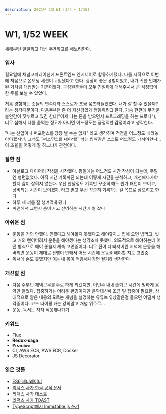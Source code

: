 ```yaml
---
description: 2021년 1월 W1 (1/4 ~ 1/10)
---
```


# W1, 1/52 WEEK

새해부턴 일일회고 대신 주간회고를 해보려한다.

### 입사

월요일에 채널코퍼레이션에 프론트엔드 엔지니어로 합류하게됐다. 나를 시작으로 이번에 처음으로 온보딩 세션이 도입됐다고 한다. 굉장히 좋은 경험이었고, 내가 귀한 인재가 된 거처럼 대접받는 기분이었다. 구성원분들이 모두 친절하게 대해주셔서 큰 걱정없이 한 주를 보낼 수 있었다.

처음 경험하는 것들의 연속이라 스스로가 조금 움츠러들었었다. 내가 잘 할 수 있을까? 라는 생각때문이다. 다음주부턴 좀 더 자신감있게 행동하려고 한다. 가슴 한편에 무거운 불안감이 짓누르고 있긴 한데\("이제 나는 돈을 받으면서 프로그래밍을 하는 프로다"\), 너무 심해서 나를 좀먹는 정도가 아니면 어느정도는 긍정적인 감정이라고 생각한다.

"나는 신입이니 퍼포먼스를 당장 낼 수는 없지" 라고 생각하며 걱정을 어느정도 내려놓아야겠지만, 그래도 "퍼포먼스를 내야돼!" 라는 압박감은 스스로 어느정도 가져야한다... 이 조율을 어떻게 잘 하느냐가 관건이다.

### 잘한 점

* 아날로그 다이어리 작성을 시작했다. 평일에는 어느정도 시간 작성이 되는데, 주말엔 형편없었다. 아직 시간 기록까진 되는데 어떻게 시간을 분석하고, 개선해나가야할지 감이 잡히지 않는다. 우선 한달정도 기록만 꾸준히 해도 뭔가 패턴이 보이고, 낭비되는 시간이 보이겠지. 라고 믿고 우선 꾸준히 기록하는 걸 목표로 삼으려고 한다
* 하루 세 끼를 잘 챙겨먹게 됐다
* 피곤해서 그런지 몸이 자고 싶어하는 시간에 잘 잤다

### 아쉬운 점

* 운동을 거의 안했다. 안했다고 해야할지 못했다고 해야할지... 집에 오면 밥먹고, 씻고 거의 뻗어버려서 운동을 해야겠다는 생각조차 못했다. 의도적으로 해야하는데 어떤 방식으로 해야 좋을지 계속 고민중이다. 너무 진이 다 빠져버린 저녁에 운동을 해버리면 운동이 제대로 진행이 안돼서 어느 시간에 운동을 해야할 지도 고민중
* 독서에 손도 못댔지만 이는 내 몸이 적응해나가면 될거라 생각한다

### 개선할 점

* 다음 주부턴 재택근무를 주로 하게 되겠지만, 이번주 내내 출퇴근 시간에 멍하게 음악만 들었다. 집중하기는 어려운 환경이지만 음악대신에 조금 덜 집중이 필요한, 상대적으로 얕은 내용의 모르는 개념을 설명하는 유튜브 영상같은걸 들으면 어떨까 생각중이다. 코드 타이핑 하는 강의말고 개념 위주로...
* 운동, 독서는 차차 적응해나가기

### 키워드

* Flux
* **Redux-saga**
* **Promise**
* CI, AWS ECS, AWS ECR, Docker
* JS Decorator

### 읽은 것들

* [ES6 제너레이터](https://meetup.toast.com/posts/73)
* [리덕스 사가 한글 공식 문서](https://mskims.github.io/redux-saga-in-korean/)
* [리덕스 사가 테스트](https://nukeguys.github.io/dev/redux-saga-test/)
* [리덕스 사가 TOAST](https://meetup.toast.com/posts/136)
* [TypeScript에서 Immutable.js 쓰기](https://blog.martinwork.co.kr/typescript/2019/01/06/apply-immutablejs-with-typescript.html)

